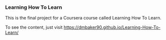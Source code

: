### Learning How To Learn
This is the final project for a Coursera course called Learning How To Learn.

To see the content, just visit https://dmbaker90.github.io/Learning-How-To-Learn/